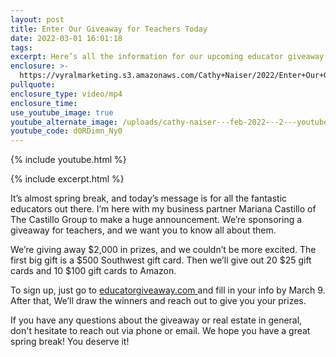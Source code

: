 ```yaml
---
layout: post
title: Enter Our Giveaway for Teachers Today
date: 2022-03-01 16:01:18
tags:
excerpt: Here’s all the information for our upcoming educator giveaway.
enclosure: >-
  https://vyralmarketing.s3.amazonaws.com/Cathy+Naiser/2022/Enter+Our+Giveaway+for+Teachers+Today.mp4
pullquote:
enclosure_type: video/mp4
enclosure_time:
use_youtube_image: true
youtube_alternate_image: /uploads/cathy-naiser---feb-2022---2---youtube.jpeg
youtube_code: d0RDimn_Ny0
---
```

{% include youtube.html %}

{% include excerpt.html %}

It’s almost spring break, and today’s message is for all the fantastic educators out there. I’m here with my business partner Mariana Castillo of The Castillo Group to make a huge announcement. We’re sponsoring a giveaway for teachers, and we want you to know all about them.

We’re giving away $2,000 in prizes, and we couldn’t be more excited. The first big gift is a $500 Southwest gift card. Then we’ll give out 20 $25 gift cards and 10 $100 gift cards to Amazon.

To sign up, just go to <u><a target="_blank" rel="noopener" href="http://educatorgiveaway.com">educatorgiveaway.com</a> </u>and fill in your info by March 9. After that, We’ll draw the winners and reach out to give you your prizes.

If you have any questions about the giveaway or real estate in general, don't hesitate to reach out via phone or email. We hope you have a great spring break\! You deserve it\!
